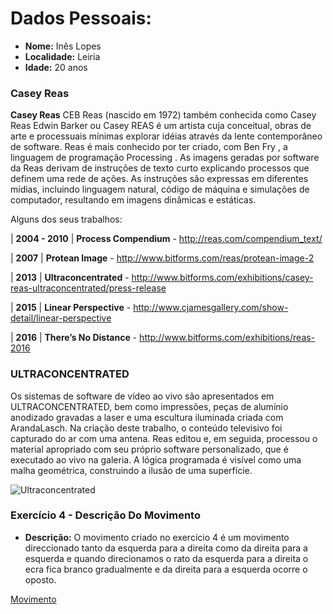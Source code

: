 # Dados Pessoais:

* **Nome:** Inês Lopes
* **Localidade:** Leiria
* **Idade:** 20 anos

###  Casey Reas  

**Casey Reas** CEB Reas (nascido em 1972) também conhecida como Casey Reas Edwin Barker ou Casey REAS é um artista cuja conceitual, obras de arte e processuais mínimas explorar idéias através da lente contemporâneo de software.
Reas é mais conhecido por ter criado, com Ben Fry , a linguagem de programação Processing .
As imagens geradas por software da Reas derivam de instruções de texto curto explicando processos que definem uma rede de ações. As instruções são expressas em diferentes mídias, incluindo linguagem natural, código de máquina e simulações de computador, resultando em imagens dinâmicas e estáticas.  

Alguns dos seus trabalhos:

| **2004 - 2010** | **Process Compendium** - http://reas.com/compendium_text/

| **2007** | **Protean Image** - http://www.bitforms.com/reas/protean-image-2

| **2013** | **Ultraconcentrated** - http://www.bitforms.com/exhibitions/casey-reas-ultraconcentrated/press-release

| **2015** | **Linear Perspective** - http://www.cjamesgallery.com/show-detail/linear-perspective

| **2016** | **There’s No Distance** - http://www.bitforms.com/exhibitions/reas-2016


### ULTRACONCENTRATED

 Os sistemas de software de vídeo ao vivo são apresentados em ULTRACONCENTRATED, bem como impressões, peças de alumínio anodizado gravadas a laser e uma escultura iluminada criada com ArandaLasch.
 Na criação deste trabalho, o conteúdo televisivo foi capturado do ar com uma antena. Reas editou e, em seguida, processou o material apropriado com seu próprio software personalizado, que é executado ao vivo na galeria. A lógica programada é visível como uma malha geométrica, construindo a ilusão de uma superfície.


![Ultraconcentrated](https://blog.adafruit.com/wp-content/uploads/2013/08/Screen-Shot-2013-08-29-at-11.02.41-AM.png)

### Exercício 4 - Descrição Do Movimento

* **Descrição:** O movimento criado no exercício 4 é um movimento direccionado tanto da esquerda para a direita como da direita para a esquerda e quando direcionamos o rato da esquerda para a direita o ecra fica branco gradualmente e da direita para a esquerda ocorre o oposto.

[Movimento](https://github.com/ESADCR/AP1617/blob/master/ines/Exercicio%204/index.html)


